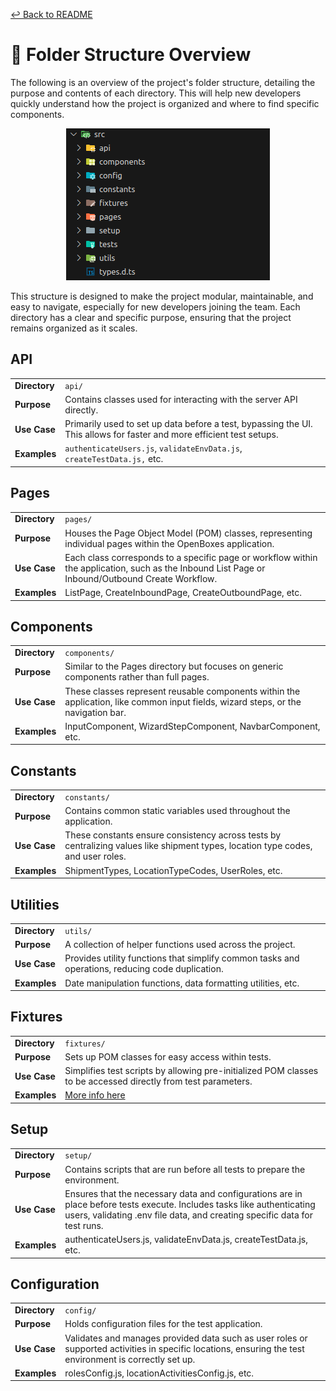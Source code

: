 [↩️ Back to README](/README.md)

# 📂 Folder Structure Overview
The following is an overview of the project's folder structure, detailing the purpose and contents of each directory. This will help new developers quickly understand how the project is organized and where to find specific components.

<p align="center">
  <img src="images/folder-strucutre.png" alt="Sublime's custom image"/>
</p>

This structure is designed to make the project modular, maintainable, and easy to navigate, especially for new developers joining the team. Each directory has a clear and specific purpose, ensuring that the project remains organized as it scales.

## API
|  |  |
| --------- | ------- |
| **Directory** | `api/` |
| **Purpose**   | Contains classes used for interacting with the server API directly. |
| **Use Case**  | Primarily used to set up data before a test, bypassing the UI. This allows for faster and more efficient test setups. |
| **Examples**  | `authenticateUsers.js`, `validateEnvData.js`, `createTestData.js,` etc. |

## Pages
|  |  |
| --------- | ------- |
| **Directory** | `pages/` |
| **Purpose**   | Houses the Page Object Model (POM) classes, representing individual pages within the OpenBoxes application. |
| **Use Case**  | Each class corresponds to a specific page or workflow within the application, such as the Inbound List Page or Inbound/Outbound Create Workflow. |
| **Examples**  | ListPage, CreateInboundPage, CreateOutboundPage, etc. |

## Components
|  |  |
| --------- | ------- |
| **Directory** | `components/` |
| **Purpose**   | Similar to the Pages directory but focuses on generic components rather than full pages. |
| **Use Case**  | These classes represent reusable components within the application, like common input fields, wizard steps, or the navigation bar. |
| **Examples**  | InputComponent, WizardStepComponent, NavbarComponent, etc. |

## Constants
|  |  |
| --------- | ------- |
| **Directory** | `constants/` |
| **Purpose**   | Contains common static variables used throughout the application. |
| **Use Case**  | These constants ensure consistency across tests by centralizing values like shipment types, location type codes, and user roles. |
| **Examples**  | ShipmentTypes, LocationTypeCodes, UserRoles, etc. |

## Utilities
|  |  |
| --------- | ------- |
| **Directory** | `utils/` |
| **Purpose**   | A collection of helper functions used across the project. |
| **Use Case**  | Provides utility functions that simplify common tasks and operations, reducing code duplication. |
| **Examples**  | Date manipulation functions, data formatting utilities, etc. |

## Fixtures
|  |  |
| --------- | ------- |
| **Directory** | `fixtures/` |
| **Purpose**   | Sets up POM classes for easy access within tests. |
| **Use Case**  | Simplifies test scripts by allowing pre-initialized POM classes to be accessed directly from test parameters. |
| **Examples**  | [More info here](/documentation/Fixtures.md) |


## Setup
|  |  |
| --------- | ------- |
| **Directory** | `setup/` |
| **Purpose**   | Contains scripts that are run before all tests to prepare the environment. |
| **Use Case**  | Ensures that the necessary data and configurations are in place before tests execute. Includes tasks like authenticating users, validating .env file data, and creating specific data for test runs. |
| **Examples**  | authenticateUsers.js, validateEnvData.js, createTestData.js, etc. |

## Configuration
|  |  |
| --------- | ------- |
| **Directory** | `config/` |
| **Purpose**   | Holds configuration files for the test application. |
| **Use Case**  | Validates and manages provided data such as user roles or supported activities in specific locations, ensuring the test environment is correctly set up. |
| **Examples**  | rolesConfig.js, locationActivitiesConfig.js, etc. |

